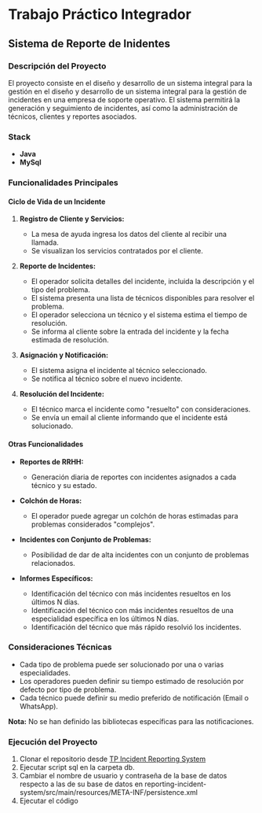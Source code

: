 # Trabajo Práctico Integrador

## Sistema de Reporte de Inidentes

### Descripción del Proyecto

El proyecto consiste en el diseño y desarrollo de un sistema integral para la gestión en el diseño y desarrollo de un sistema integral para la gestión de incidentes en una empresa de soporte operativo. El sistema permitirá la generación y seguimiento de incidentes, así como la administración de técnicos, clientes y reportes asociados.

### Stack

- **Java**
- **MySql**

### Funcionalidades Principales

#### Ciclo de Vida de un Incidente

1. **Registro de Cliente y Servicios:**

   - La mesa de ayuda ingresa los datos del cliente al recibir una llamada.
   - Se visualizan los servicios contratados por el cliente.

2. **Reporte de Incidentes:**

   - El operador solicita detalles del incidente, incluida la descripción y el tipo del problema.
   - El sistema presenta una lista de técnicos disponibles para resolver el problema.
   - El operador selecciona un técnico y el sistema estima el tiempo de resolución.
   - Se informa al cliente sobre la entrada del incidente y la fecha estimada de resolución.

3. **Asignación y Notificación:**

   - El sistema asigna el incidente al técnico seleccionado.
   - Se notifica al técnico sobre el nuevo incidente.

4. **Resolución del Incidente:**
   - El técnico marca el incidente como "resuelto" con consideraciones.
   - Se envía un email al cliente informando que el incidente está solucionado.

#### Otras Funcionalidades

- **Reportes de RRHH:**

  - Generación diaria de reportes con incidentes asignados a cada técnico y su estado.

- **Colchón de Horas:**

  - El operador puede agregar un colchón de horas estimadas para problemas considerados "complejos".

- **Incidentes con Conjunto de Problemas:**

  - Posibilidad de dar de alta incidentes con un conjunto de problemas relacionados.

- **Informes Específicos:**
  - Identificación del técnico con más incidentes resueltos en los últimos N días.
  - Identificación del técnico con más incidentes resueltos de una especialidad específica en los últimos N días.
  - Identificación del técnico que más rápido resolvió los incidentes.

### Consideraciones Técnicas

- Cada tipo de problema puede ser solucionado por una o varias especialidades.
- Los operadores pueden definir su tiempo estimado de resolución por defecto por tipo de problema.
- Cada técnico puede definir su medio preferido de notificación (Email o WhatsApp).

**Nota:** No se han definido las bibliotecas específicas para las notificaciones.

### Ejecución del Proyecto

1. Clonar el repositorio desde [TP Incident Reporting System](https://github.com/Martiks38/tp-incident-reporting-system.git)
2. Ejecutar script sql en la carpeta db.
3. Cambiar el nombre de usuario y contraseña de la base de datos respecto a las de su base de datos en reporting-incident-system/src/main/resources/META-INF/persistence.xml
4. Ejecutar el código

